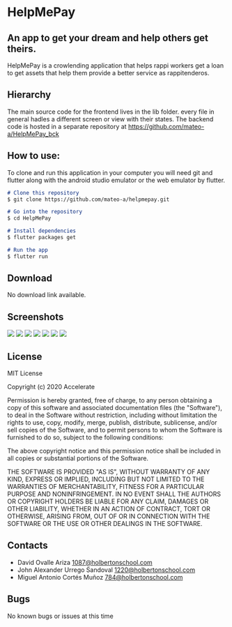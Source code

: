 # HelpMePay
## An app to get your dream and help others get theirs. 

HelpMePay is a crowlending application that helps rappi workers get a loan to get assets that help them provide a better service as rappitenderos. 

## Hierarchy

The main source code for the frontend lives in the lib folder. every file in general hadles a different screen or view with their states. 
The backend code is hosted in a separate repository at <https://github.com/mateo-a/HelpMePay_bck>

## How to use:

To clone and run this application in your computer you will need git and flutter along with the android studio emulator or the web emulator by flutter. 

```markdown
# Clone this repository
$ git clone https://github.com/mateo-a/helpmepay.git

# Go into the repository
$ cd HelpMePay

# Install dependencies
$ flutter packages get

# Run the app
$ flutter run
```

## Download
No download link available. 

## Screenshots
![](https://drive.google.com/file/d/1H0IliK1xJqbu5dnNAT9d1KcycBG79M6u/view?usp=sharing)
![](https://drive.google.com/file/d/1H2H309ESC7EIOIGqd-IlQBjiUp79QCwn/view?usp=sharing)
![](https://drive.google.com/file/d/1H2UvheHOUCXW4QiJ8vR5hHe_pWlvbE8a/view?usp=sharing)
![](https://drive.google.com/file/d/1H2H309ESC7EIOIGqd-IlQBjiUp79QCwn/view?usp=sharing)
![](https://drive.google.com/file/d/1HOTaCE_qgAK9e4_qcFnDgqSQCVkWBqIo/view?usp=sharing)
![](https://drive.google.com/file/d/1HFOjb71u7fgoL7YJvTkeLMJ19wlpoPIq/view?usp=sharing)
![](https://drive.google.com/file/d/1HFOjb71u7fgoL7YJvTkeLMJ19wlpoPIq/view?usp=sharing)


## License
MIT License

Copyright (c) 2020 Accelerate

Permission is hereby granted, free of charge, to any person obtaining a copy
of this software and associated documentation files (the "Software"), to deal
in the Software without restriction, including without limitation the rights
to use, copy, modify, merge, publish, distribute, sublicense, and/or sell
copies of the Software, and to permit persons to whom the Software is
furnished to do so, subject to the following conditions:

The above copyright notice and this permission notice shall be included in all
copies or substantial portions of the Software.

THE SOFTWARE IS PROVIDED "AS IS", WITHOUT WARRANTY OF ANY KIND, EXPRESS OR
IMPLIED, INCLUDING BUT NOT LIMITED TO THE WARRANTIES OF MERCHANTABILITY,
FITNESS FOR A PARTICULAR PURPOSE AND NONINFRINGEMENT. IN NO EVENT SHALL THE
AUTHORS OR COPYRIGHT HOLDERS BE LIABLE FOR ANY CLAIM, DAMAGES OR OTHER
LIABILITY, WHETHER IN AN ACTION OF CONTRACT, TORT OR OTHERWISE, ARISING FROM,
OUT OF OR IN CONNECTION WITH THE SOFTWARE OR THE USE OR OTHER DEALINGS IN THE
SOFTWARE.

## Contacts 
* David Ovalle Ariza <1087@holbertonschool.com>
* John Alexander Urrego Sandoval <1220@holbertonschool.com>
* Miguel Antonio Cortés Muñoz <784@holbertonschool.com>

## Bugs 
No known bugs or issues at this time